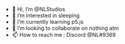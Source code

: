 - 👋 Hi, I’m @NLStudios
- 👀 I’m interested in sleeping
- 🌱 I’m currently learning p5.js
- 💞️ I’m looking to collaborate on nothing atm
- 📫 How to reach me : Discord @NL#9369

<!---
NLStudios/NLStudios is a ✨ special ✨ repository because its `README.md` (this file) appears on your GitHub profile.
You can click the Preview link to take a look at your changes.
--->
